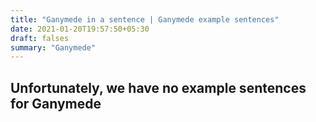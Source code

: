 ```yaml
---
title: "Ganymede in a sentence | Ganymede example sentences"
date: 2021-01-20T19:57:50+05:30
draft: falses
summary: "Ganymede"
---
```

## Unfortunately, we have no example sentences for Ganymede                 
